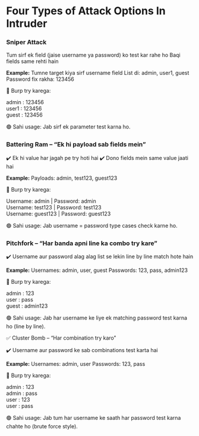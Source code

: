 # Four Types of Attack Options In Intruder

### Sniper Attack

Tum sirf ek field (jaise username ya password) ko test kar rahe ho
Baqi fields same rehti hain

**Example:**
Tumne target kiya sirf username field
List di: admin, user1, guest
Password fix rakha: 123456

🔫 Burp try karega:

admin : 123456  
user1 : 123456  
guest : 123456

🟢 Sahi usage: Jab sirf ek parameter test karna ho.

### Battering Ram – “Ek hi payload sab fields mein”

✔️ Ek hi value har jagah pe try hoti hai
✔️ Dono fields mein same value jaati hai

**Example:**
Payloads: admin, test123, guest123

🔫 Burp try karega:

Username: admin | Password: admin  
Username: test123 | Password: test123  
Username: guest123 | Password: guest123

🟢 Sahi usage: Jab username = password type cases check karne ho.

### Pitchfork – “Har banda apni line ka combo try kare”

✔️ Username aur password alag alag list se lekin line by line match hote hain

**Example:**
Usernames: admin, user, guest
Passwords: 123, pass, admin123

🔫 Burp try karega:

admin : 123  
user  : pass  
guest : admin123

🟢 Sahi usage: Jab har username ke liye ek matching password test karna ho (line by line).

✅ Cluster Bomb – “Har combination try karo”

✔️ Username aur password ke sab combinations test karta hai

**Example:**
Usernames: admin, user
Passwords: 123, pass

🔫 Burp try karega:

admin : 123  
admin : pass  
user  : 123  
user  : pass

🟢 Sahi usage: Jab tum har username ke saath har password test karna chahte ho (brute force style).

